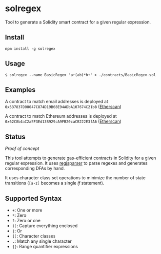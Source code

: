 solregex
========

Tool to generate a Solidity smart contract for a given regular expression.


Install
-------

```
npm install -g solregex
```

Usage
-----

```
$ solregex --name BasicRegex 'a+(ab)*b+' > ./contracts/BasicRegex.sol
```

Examples
-------

A contract to match email addresses is deployed at
`0x537837D00047C874D19B68E94ADbA107674C21b8`
([Etherscan](https://etherscan.io/address/0x537837D00047C874D19B68E94ADbA107674C21b8#readContract))

A contract to match Ethereum addresses is deployed at
`0x62C8b4aC2aEF3Ed13B929cA9FB20caCB222E3fA6`
([Etherscan](https://etherscan.io/address/0x62C8b4aC2aEF3Ed13B929cA9FB20caCB222E3fA6#readContract))


Status
------

*Proof of concept*

This tool attempts to generate gas-efficient contracts in Solidity for a given
regular expression. It uses [regjsparser](http://www.julianviereck.de/regjsparser/)
to parse regexes and generates corresponding DFAs by hand.

It uses character class set operations to minimize the number of state
transitions (`[a-z]` becomes a single *if* statement).


Supported Syntax
----------------

 * `+`: One or more
 * `*`: Zero
 * `?`: Zero or one
 * `()`: Capture everything enclosed
 * `|`:  Or
 * `[]`: Character classes
 * `.`: Match any single character
 * `{}`: Range quantifier expressions
